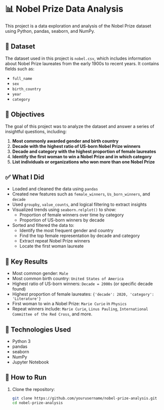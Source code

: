 # 📊 Nobel Prize Data Analysis

This project is a data exploration and analysis of the Nobel Prize dataset using Python, pandas, seaborn, and NumPy.

## 📁 Dataset

The dataset used in this project is `nobel.csv`, which includes information about Nobel Prize laureates from the early 1900s to recent years. It contains fields such as:

- `full_name`
- `sex`
- `birth_country`
- `year`
- `category`

## 🧠 Objectives

The goal of this project was to analyze the dataset and answer a series of insightful questions, including:

1. **Most commonly awarded gender and birth country**
2. **Decade with the highest ratio of US-born Nobel Prize winners**
3. **Decade and category with the highest proportion of female laureates**
4. **Identify the first woman to win a Nobel Prize and in which category**
5. **List individuals or organizations who won more than one Nobel Prize**

## ✅ What I Did

- Loaded and cleaned the data using `pandas`
- Created new features such as `female_winners`, `Us_born_winners`, and `decade`
- Used `groupby`, `value_counts`, and logical filtering to extract insights
- Visualized trends using `seaborn.relplot()` to show:
  - Proportion of female winners over time by category
  - Proportion of US-born winners by decade
- Sorted and filtered the data to:
  - Identify the most frequent gender and country
  - Find the top female representation by decade and category
  - Extract repeat Nobel Prize winners
  - Locate the first woman laureate

## 📌 Key Results

- Most common gender: `Male`
- Most common birth country: `United States of America`
- Highest ratio of US-born winners: `Decade = 2000s` (or specific decade found)
- Highest proportion of female laureates: `{'decade': 2020, 'category': 'Literature'}`
- First woman to win a Nobel Prize: `Marie Curie` in `Physics`
- Repeat winners include: `Marie Curie`, `Linus Pauling`, `International Committee of the Red Cross`, and more.

## 🧪 Technologies Used

- Python 3
- pandas
- seaborn
- NumPy
- Jupyter Notebook

## 📂 How to Run

1. Clone the repository:
   ```bash
   git clone https://github.com/yourusername/nobel-prize-analysis.git
   cd nobel-prize-analysis
